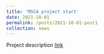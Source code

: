 ```yaml
---
title: 'MSCA project start'
date: 2021-10-01
permalink: /posts/2021-10-01-post1
collection: news
---
```


Project description [link](https://cordis.europa.eu/project/id/101023950)